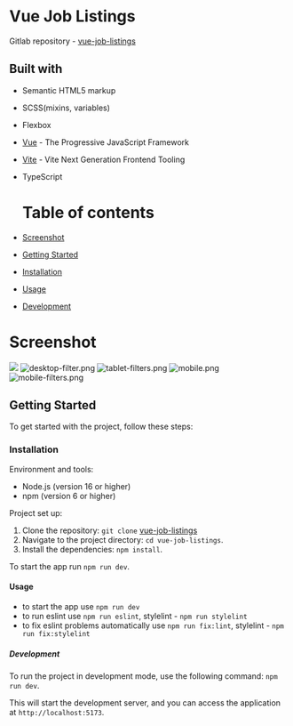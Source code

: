# Vue Job Listings

Gitlab repository - [vue-job-listings](https://github.com/RuslanaTomnyuk/vue-job-listings.git)

## Built with

- Semantic HTML5 markup
- SCSS(mixins, variables)
- Flexbox
- [Vue](https://vuejs.org/) - The Progressive JavaScript Framework
- [Vite](https://vitejs.dev/) - Vite Next Generation Frontend Tooling
- TypeScript

   # Table of contents

- [Screenshot](#screenshot)
- [Getting Started](#getting-started)
- [Installation](#installation)
- [Usage](#usage)
- [Development](#development)

# Screenshot

![](./design/desktop.png)
![desktop-filter.png](./design/desktop-filter.png)
![tablet-filters.png](./design/tablet-filters.png)
![mobile.png](./design/mobile.png)
![mobile-filters.png](./design/mobile-filters.png)

## Getting Started

To get started with the project, follow these steps:

### Installation

Environment and tools:
- Node.js (version 16 or higher)
- npm (version 6 or higher)

Project set up:
1. Clone the repository: `git clone` [vue-job-listings](https://github.com/RuslanaTomnyuk/vue-job-listings.git)
2. Navigate to the project directory: `cd vue-job-listings`.
3. Install the dependencies: `npm install`.

To start the app run `npm run dev`.

#### Usage

- to start the app use `npm run dev`
- to run eslint use `npm run eslint`, stylelint - `npm run stylelint`
- to fix eslint problems automatically use `npm run fix:lint`, stylelint - `npm run fix:stylelint`

##### Development

To run the project in development mode, use the following command:
`npm run dev`.

This will start the development server, and you can access the application at `http://localhost:5173`.
